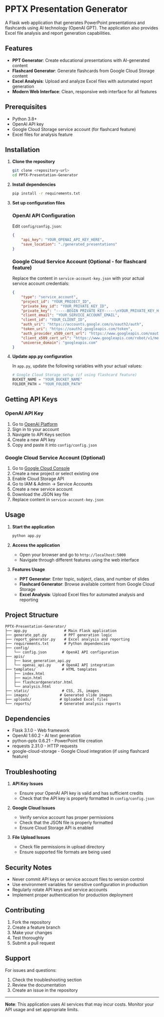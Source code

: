 # PPTX Presentation Generator

A Flask web application that generates PowerPoint presentations and flashcards using AI technology (OpenAI GPT). The application also provides Excel file analysis and report generation capabilities.

## Features

- **PPT Generator**: Create educational presentations with AI-generated content
- **Flashcard Generator**: Generate flashcards from Google Cloud Storage content
- **Excel Analysis**: Upload and analyze Excel files with automated report generation
- **Modern Web Interface**: Clean, responsive web interface for all features

## Prerequisites

- Python 3.8+
- OpenAI API key
- Google Cloud Storage service account (for flashcard feature)
- Excel files for analysis feature

## Installation

1. **Clone the repository**
   ```bash
   git clone <repository-url>
   cd PPTX-Presentation-Generator
   ```

2. **Install dependencies**
   ```bash
   pip install -r requirements.txt
   ```

3. **Set up configuration files**

   ### OpenAI API Configuration
   Edit `config/config.json`:
   ```json
   {
       "api_key": "YOUR_OPENAI_API_KEY_HERE",
       "save_location": "./generated_presentations"
   }
   ```

   ### Google Cloud Service Account (Optional - for flashcard feature)
   Replace the content in `service-account-key.json` with your actual service account credentials:
   ```json
   {
       "type": "service_account",
       "project_id": "YOUR_PROJECT_ID",
       "private_key_id": "YOUR_PRIVATE_KEY_ID",
       "private_key": "-----BEGIN PRIVATE KEY-----\nYOUR_PRIVATE_KEY_HERE\n-----END PRIVATE KEY-----\n",
       "client_email": "YOUR_SERVICE_ACCOUNT_EMAIL",
       "client_id": "YOUR_CLIENT_ID",
       "auth_uri": "https://accounts.google.com/o/oauth2/auth",
       "token_uri": "https://oauth2.googleapis.com/token",
       "auth_provider_x509_cert_url": "https://www.googleapis.com/oauth2/v1/certs",
       "client_x509_cert_url": "https://www.googleapis.com/robot/v1/metadata/x509/YOUR_SERVICE_ACCOUNT_EMAIL",
       "universe_domain": "googleapis.com"
   }
   ```

4. **Update app.py configuration**
   
   In `app.py`, update the following variables with your actual values:
   ```python
   # Google Cloud Storage setup (if using flashcard feature)
   BUCKET_NAME = "YOUR_BUCKET_NAME"
   FOLDER_PATH = "YOUR_FOLDER_PATH"
   ```

## Getting API Keys

### OpenAI API Key
1. Go to [OpenAI Platform](https://platform.openai.com/)
2. Sign in to your account
3. Navigate to API Keys section
4. Create a new API key
5. Copy and paste it into `config/config.json`

### Google Cloud Service Account (Optional)
1. Go to [Google Cloud Console](https://console.cloud.google.com/)
2. Create a new project or select existing one
3. Enable Cloud Storage API
4. Go to IAM & Admin → Service Accounts
5. Create a new service account
6. Download the JSON key file
7. Replace content in `service-account-key.json`

## Usage

1. **Start the application**
   ```bash
   python app.py
   ```

2. **Access the application**
   - Open your browser and go to `http://localhost:5000`
   - Navigate through different features using the web interface

3. **Features Usage**
   - **PPT Generator**: Enter topic, subject, class, and number of slides
   - **Flashcard Generator**: Browse available content from Google Cloud Storage
   - **Excel Analysis**: Upload Excel files for automated analysis and reporting

## Project Structure

```
PPTX-Presentation-Generator/
├── app.py                 # Main Flask application
├── generate_ppt.py        # PPT generation logic
├── report_generator.py    # Excel analysis and reporting
├── requirements.txt       # Python dependencies
├── config/
│   └── config.json       # OpenAI API configuration
├── apis/
│   ├── base_generation_api.py
│   └── openai_api.py     # OpenAI API integration
├── templates/            # HTML templates
│   ├── index.html
│   ├── main.html
│   ├── flashcardgenerator.html
│   └── analysis.html
├── static/               # CSS, JS, images
├── images/              # Generated slide images
├── uploads/             # Uploaded Excel files
└── reports/             # Generated analysis reports
```

## Dependencies

- Flask 3.1.0 - Web framework
- OpenAI 1.60.2 - AI text generation
- python-pptx 0.6.21 - PowerPoint file creation
- requests 2.31.0 - HTTP requests
- google-cloud-storage - Google Cloud integration (if using flashcard feature)

## Troubleshooting

1. **API Key Issues**
   - Ensure your OpenAI API key is valid and has sufficient credits
   - Check that the API key is properly formatted in `config/config.json`

2. **Google Cloud Issues**
   - Verify service account has proper permissions
   - Check that the JSON file is properly formatted
   - Ensure Cloud Storage API is enabled

3. **File Upload Issues**
   - Check file permissions in upload directory
   - Ensure supported file formats are being used

## Security Notes

- Never commit API keys or service account files to version control
- Use environment variables for sensitive configuration in production
- Regularly rotate API keys and service accounts
- Implement proper authentication for production deployment

## Contributing

1. Fork the repository
2. Create a feature branch
3. Make your changes
4. Test thoroughly
5. Submit a pull request

## Support

For issues and questions:
1. Check the troubleshooting section
2. Review the documentation
3. Create an issue in the repository

---

**Note**: This application uses AI services that may incur costs. Monitor your API usage and set appropriate limits.
